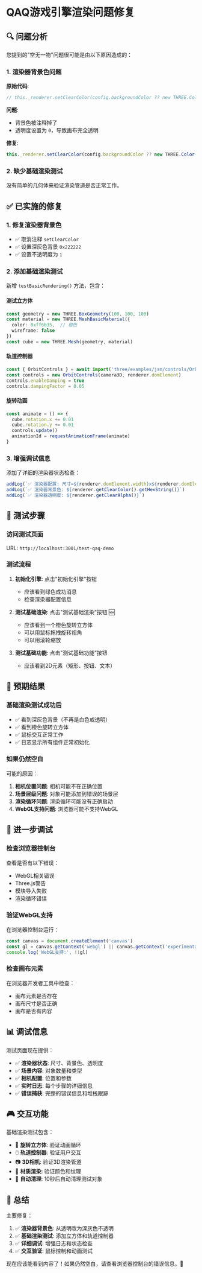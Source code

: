 # QAQ游戏引擎渲染问题修复

## 🔍 **问题分析**

您提到的"空无一物"问题很可能是由以下原因造成的：

### **1. 渲染器背景色问题**
**原始代码**:
```typescript
// this._renderer.setClearColor(config.backgroundColor ?? new THREE.Color('red'), 0)
```

**问题**: 
- 背景色被注释掉了
- 透明度设置为 `0`，导致画布完全透明

**修复**:
```typescript
this._renderer.setClearColor(config.backgroundColor ?? new THREE.Color(0x222222), 1)
```

### **2. 缺少基础渲染测试**
没有简单的几何体来验证渲染管道是否正常工作。

## ✅ **已实施的修复**

### **1. 修复渲染器背景色**
- ✅ 取消注释 `setClearColor`
- ✅ 设置深灰色背景 `0x222222`
- ✅ 设置不透明度为 `1`

### **2. 添加基础渲染测试**
新增 `testBasicRendering()` 方法，包含：

#### **测试立方体**
```typescript
const geometry = new THREE.BoxGeometry(100, 100, 100)
const material = new THREE.MeshBasicMaterial({ 
  color: 0xff6b35,  // 橙色
  wireframe: false
})
const cube = new THREE.Mesh(geometry, material)
```

#### **轨道控制器**
```typescript
const { OrbitControls } = await import('three/examples/jsm/controls/OrbitControls.js')
const controls = new OrbitControls(camera3D, renderer.domElement)
controls.enableDamping = true
controls.dampingFactor = 0.05
```

#### **旋转动画**
```typescript
const animate = () => {
  cube.rotation.x += 0.01
  cube.rotation.y += 0.01
  controls.update()
  animationId = requestAnimationFrame(animate)
}
```

### **3. 增强调试信息**
添加了详细的渲染器状态检查：
```typescript
addLog(`✅ 渲染器配置: 尺寸=${renderer.domElement.width}x${renderer.domElement.height}`)
addLog(`✅ 渲染器背景色: ${renderer.getClearColor().getHexString()}`)
addLog(`✅ 渲染器透明度: ${renderer.getClearAlpha()}`)
```

## 🧪 **测试步骤**

### **访问测试页面**
URL: `http://localhost:3001/test-qaq-demo`

### **测试流程**
1. **初始化引擎**: 点击"初始化引擎"按钮
   - 应该看到绿色成功消息
   - 检查渲染器配置信息

2. **测试基础渲染**: 点击"测试基础渲染"按钮 🆕
   - 应该看到一个橙色旋转立方体
   - 可以用鼠标拖拽旋转视角
   - 可以用滚轮缩放

3. **测试基础功能**: 点击"测试基础功能"按钮
   - 应该看到2D元素（矩形、按钮、文本）

## 🎯 **预期结果**

### **基础渲染测试成功后**
- ✅ 看到深灰色背景（不再是白色或透明）
- ✅ 看到橙色旋转立方体
- ✅ 鼠标交互正常工作
- ✅ 日志显示所有组件正常初始化

### **如果仍然空白**
可能的原因：
1. **相机位置问题**: 相机可能不在正确位置
2. **场景层级问题**: 对象可能添加到错误的场景层
3. **渲染循环问题**: 渲染循环可能没有正确启动
4. **WebGL支持问题**: 浏览器可能不支持WebGL

## 🔧 **进一步调试**

### **检查浏览器控制台**
查看是否有以下错误：
- WebGL相关错误
- Three.js警告
- 模块导入失败
- 渲染循环错误

### **验证WebGL支持**
在浏览器控制台运行：
```javascript
const canvas = document.createElement('canvas')
const gl = canvas.getContext('webgl') || canvas.getContext('experimental-webgl')
console.log('WebGL支持:', !!gl)
```

### **检查画布元素**
在浏览器开发者工具中检查：
- 画布元素是否存在
- 画布尺寸是否正确
- 画布是否有内容

## 📊 **调试信息**

测试页面现在提供：
- ✅ **渲染器状态**: 尺寸、背景色、透明度
- ✅ **场景内容**: 对象数量和类型
- ✅ **相机配置**: 位置和参数
- ✅ **实时日志**: 每个步骤的详细信息
- ✅ **错误捕获**: 完整的错误信息和堆栈跟踪

## 🎮 **交互功能**

基础渲染测试包含：
- 🎲 **旋转立方体**: 验证动画循环
- 🖱️ **轨道控制器**: 验证用户交互
- 📷 **3D相机**: 验证3D渲染管道
- 🎨 **材质渲染**: 验证颜色和纹理
- 🧹 **自动清理**: 10秒后自动清理测试对象

## 📝 **总结**

主要修复：
1. ✅ **渲染器背景色**: 从透明改为深灰色不透明
2. ✅ **基础渲染测试**: 添加立方体和轨道控制器
3. ✅ **详细调试**: 增强日志和状态检查
4. ✅ **交互验证**: 鼠标控制和动画测试

现在应该能看到内容了！如果仍然空白，请查看浏览器控制台的错误信息。🎯
